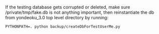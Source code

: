 If the testing database gets corrupted or deleted, make sure /private/tmp/fake.db is not anything important, then reinstantiate the db from yondeoku_3.0 top level directory by running:
```
PYTHONPATH=. python backup/createDbForTestUserMe.py
```
